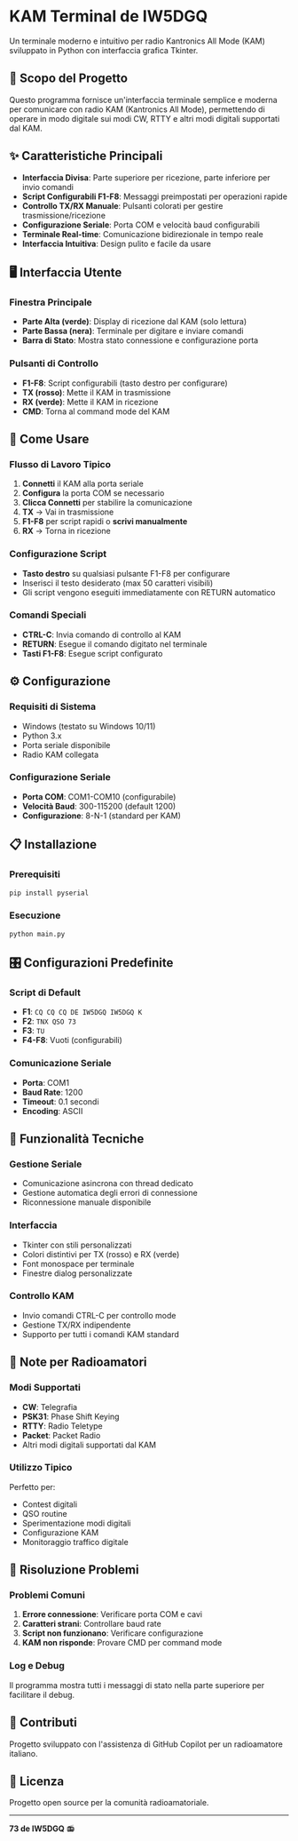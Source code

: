 # KAM Terminal de IW5DGQ

Un terminale moderno e intuitivo per radio Kantronics All Mode (KAM) sviluppato in Python con interfaccia grafica Tkinter.

## 🎯 Scopo del Progetto

Questo programma fornisce un'interfaccia terminale semplice e moderna per comunicare con radio KAM (Kantronics All Mode), permettendo di operare in modo digitale sui modi CW, RTTY e altri modi digitali supportati dal KAM.

## ✨ Caratteristiche Principali

- **Interfaccia Divisa**: Parte superiore per ricezione, parte inferiore per invio comandi
- **Script Configurabili F1-F8**: Messaggi preimpostati per operazioni rapide
- **Controllo TX/RX Manuale**: Pulsanti colorati per gestire trasmissione/ricezione
- **Configurazione Seriale**: Porta COM e velocità baud configurabili
- **Terminale Real-time**: Comunicazione bidirezionale in tempo reale
- **Interfaccia Intuitiva**: Design pulito e facile da usare

## 🖥️ Interfaccia Utente

### Finestra Principale
- **Parte Alta (verde)**: Display di ricezione dal KAM (solo lettura)
- **Parte Bassa (nera)**: Terminale per digitare e inviare comandi
- **Barra di Stato**: Mostra stato connessione e configurazione porta

### Pulsanti di Controllo
- **F1-F8**: Script configurabili (tasto destro per configurare)
- **TX (rosso)**: Mette il KAM in trasmissione
- **RX (verde)**: Mette il KAM in ricezione
- **CMD**: Torna al command mode del KAM

## 🚀 Come Usare

### Flusso di Lavoro Tipico
1. **Connetti** il KAM alla porta seriale
2. **Configura** la porta COM se necessario
3. **Clicca Connetti** per stabilire la comunicazione
4. **TX** → Vai in trasmissione
5. **F1-F8** per script rapidi o **scrivi manualmente**
6. **RX** → Torna in ricezione

### Configurazione Script
- **Tasto destro** su qualsiasi pulsante F1-F8 per configurare
- Inserisci il testo desiderato (max 50 caratteri visibili)
- Gli script vengono eseguiti immediatamente con RETURN automatico

### Comandi Speciali
- **CTRL-C**: Invia comando di controllo al KAM
- **RETURN**: Esegue il comando digitato nel terminale
- **Tasti F1-F8**: Esegue script configurato

## ⚙️ Configurazione

### Requisiti di Sistema
- Windows (testato su Windows 10/11)
- Python 3.x
- Porta seriale disponibile
- Radio KAM collegata

### Configurazione Seriale
- **Porta COM**: COM1-COM10 (configurabile)
- **Velocità Baud**: 300-115200 (default 1200)
- **Configurazione**: 8-N-1 (standard per KAM)

## 📋 Installazione

### Prerequisiti
```bash
pip install pyserial
```

### Esecuzione
```bash
python main.py
```

## 🎛️ Configurazioni Predefinite

### Script di Default
- **F1**: `CQ CQ CQ DE IW5DGQ IW5DGQ K`
- **F2**: `TNX QSO 73`
- **F3**: `TU`
- **F4-F8**: Vuoti (configurabili)

### Comunicazione Seriale
- **Porta**: COM1
- **Baud Rate**: 1200
- **Timeout**: 0.1 secondi
- **Encoding**: ASCII

## 🔧 Funzionalità Tecniche

### Gestione Seriale
- Comunicazione asincrona con thread dedicato
- Gestione automatica degli errori di connessione
- Riconnessione manuale disponibile

### Interfaccia
- Tkinter con stili personalizzati
- Colori distintivi per TX (rosso) e RX (verde)
- Font monospace per terminale
- Finestre dialog personalizzate

### Controllo KAM
- Invio comandi CTRL-C per controllo mode
- Gestione TX/RX indipendente
- Supporto per tutti i comandi KAM standard

## 📝 Note per Radioamatori

### Modi Supportati
- **CW**: Telegrafia
- **PSK31**: Phase Shift Keying
- **RTTY**: Radio Teletype
- **Packet**: Packet Radio
- Altri modi digitali supportati dal KAM

### Utilizzo Tipico
Perfetto per:
- Contest digitali
- QSO routine
- Sperimentazione modi digitali
- Configurazione KAM
- Monitoraggio traffico digitale

## 🐛 Risoluzione Problemi

### Problemi Comuni
1. **Errore connessione**: Verificare porta COM e cavi
2. **Caratteri strani**: Controllare baud rate
3. **Script non funzionano**: Verificare configurazione
4. **KAM non risponde**: Provare CMD per command mode

### Log e Debug
Il programma mostra tutti i messaggi di stato nella parte superiore per facilitare il debug.

## 👥 Contributi

Progetto sviluppato con l'assistenza di GitHub Copilot per un radioamatore italiano.

## 📄 Licenza

Progetto open source per la comunità radioamatoriale.

---

**73 de IW5DGQ** 📻
